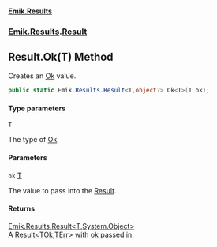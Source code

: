 #### [Emik.Results](index.md 'index')
### [Emik.Results](Emik.Results.md 'Emik.Results').[Result](Result.md 'Emik.Results.Result')

## Result.Ok<T>(T) Method

Creates an [Ok](Result_TOk,TErr_.Ok().md 'Emik.Results.Result<TOk,TErr>.Ok') value.

```csharp
public static Emik.Results.Result<T,object?> Ok<T>(T ok);
```
#### Type parameters

<a name='Emik.Results.Result.Ok_T_(T).T'></a>

`T`

The type of [Ok](Result_TOk,TErr_.Ok().md 'Emik.Results.Result<TOk,TErr>.Ok').
#### Parameters

<a name='Emik.Results.Result.Ok_T_(T).ok'></a>

`ok` [T](Result.Ok(T).md#Emik.Results.Result.Ok_T_(T).T 'Emik.Results.Result.Ok<T>(T).T')

The value to pass into the [Result](Result.md 'Emik.Results.Result').

#### Returns
[Emik.Results.Result&lt;](Result_TOk,TErr_.md 'Emik.Results.Result<TOk,TErr>')[T](Result.Ok(T).md#Emik.Results.Result.Ok_T_(T).T 'Emik.Results.Result.Ok<T>(T).T')[,](Result_TOk,TErr_.md 'Emik.Results.Result<TOk,TErr>')[System.Object](https://docs.microsoft.com/en-us/dotnet/api/System.Object 'System.Object')[&gt;](Result_TOk,TErr_.md 'Emik.Results.Result<TOk,TErr>')  
A [Result&lt;TOk,TErr&gt;](Result_TOk,TErr_.md 'Emik.Results.Result<TOk,TErr>') with [ok](Result.Ok(T).md#Emik.Results.Result.Ok_T_(T).ok 'Emik.Results.Result.Ok<T>(T).ok') passed in.